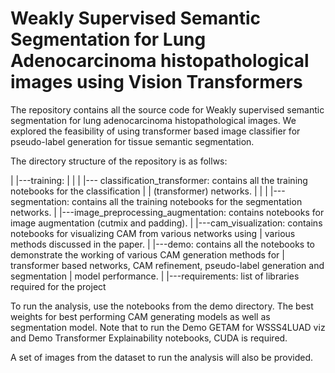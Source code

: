 # Weakly Supervised Semantic Segmentation for Lung Adenocarcinoma histopathological images using Vision Transformers

The repository contains all the source code for Weakly supervised semantic segmentation for lung adenocarcinoma histopathological images. We explored the feasibility of using transformer based image classifier for pseudo-label generation for tissue semantic segmentation.

The directory structure of the repository is as follws:

|
|---training:
|	|
|	|--- classification_transformer: contains all the training notebooks for the classification
|	|				 				 (transformer) networks.
|	|
|	|--- segmentation: contains all the training notebooks for the segmentation networks.
|
|---image_preprocessing_augmentation: contains notebooks for image augmentation (cutmix and padding).
|
|---cam_visualization: contains notebooks for visualizing CAM from various networks using
|		       		   various methods discussed in the paper.
|
|---demo: contains all the notebooks to demonstrate the working of various CAM generation methods for
|	      transformer based networks, CAM refinement, pseudo-label generation and segmentation
|	  	  model performance.
|
|---requirements: list of libraries required for the project

To run the analysis, use the notebooks from the demo directory. The best weights for best performing CAM generating models as well as segmentation model. Note that to run the Demo GETAM for WSSS4LUAD viz and Demo Transformer Explainability notebooks, CUDA is required.

A set of images from the dataset to run the analysis will also be provided.